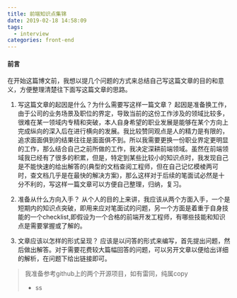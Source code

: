 ```yaml
---
title: 前端知识点集锦
date: 2019-02-18 14:58:09
tags: 
  - interview
categories: front-end
---
```


#### 前言
在开始这篇博文前，我想以提几个问题的方式来总结自己写这篇文章的目的和意义，方便整理清楚往下面写这篇文章的思路。

<!--more-->

1. 写这篇文章的起因是什么？为什么需要写这样一篇文章？
  起因是准备换工作，由于公司的业务场景及职位的界定，导致当前的这份工作涉及的领域比较多，很难在某一领域内专精和突破，本人自身希望的职业发展是能够在某个方向上完成纵向的深入后在进行横向的发展。我比较赞同观点是人的精力是有限的，追求面面俱到的结果往往是面面俱不到。所以我需要更换一份职业界定更明显的工作，那么结合自己之前所做的工作，我决定深耕前端领域。虽然在前端领域我已经有了很多的积累，但是，特定到某些比较小的知识点时，我发现自己是不能快速的给出解答的(典型的文档查阅工程师，但在自己记忆模棱两可时，查文档几乎是在最快的解决方案)，那么这样对于后续的笔面试必然是十分不利的，写这样一篇文章可以方便自己整理，归纳，复习。

2. 准备从什么方向入手？
  从个人的目的上来讲，我应该从两个方面入手，一个是短期内的知识点突破，即用来应对笔面试的问题，另一个方面是着重于自身技能的一个checklist,即假设为一个合格的前端开发工程师，有哪些技能和知识点是需要掌握或了解的。

3. 文章应该以怎样的形式呈现？
  应该是以问答的形式来编写，首先提出问题，然后做出解答。对于需要花费较大篇幅回答的问题，可以另开文章以便给出详细的解析，在问题下给出链接即可。

> 我准备参考github上的两个开源项目，如有雷同，纯属copy
> - ss
  
